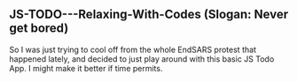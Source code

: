 ## JS-TODO---Relaxing-With-Codes (Slogan: Never get bored)
So I was just trying to cool off from the whole EndSARS protest that happened lately, and decided to just play around with this basic JS Todo App.
I might make it better if time permits.
